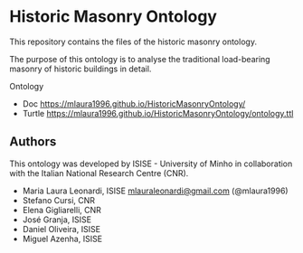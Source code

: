 # Historic Masonry Ontology

<p> This repository contains the files of the historic masonry ontology. </p>
<p> The purpose of this ontology is to analyse the traditional load-bearing masonry of historic buildings in detail. </p>

Ontology

* Doc      https://mlaura1996.github.io/HistoricMasonryOntology/
* Turtle   https://mlaura1996.github.io/HistoricMasonryOntology/ontology.ttl


## Authors

This ontology was developed by ISISE - University of Minho in collaboration with the Italian National Research Centre (CNR).

- Maria Laura Leonardi, ISISE <mlauraleonardi@gmail.com> (@mlaura1996)
- Stefano Cursi, CNR
- Elena Gigliarelli, CNR
- José Granja, ISISE
- Daniel Oliveira, ISISE
- Miguel Azenha, ISISE
